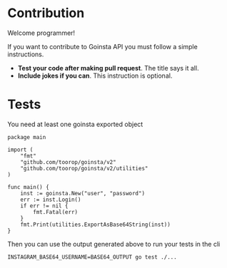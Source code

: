 # Contribution

Welcome programmer!

If you want to contribute to Goinsta API you must follow a simple instructions.

- **Test your code after making pull request**. The title says it all.
- **Include jokes if you can**. This instruction is optional.

# Tests

You need at least one goinsta exported object
```
package main

import (
	"fmt"
	"github.com/toorop/goinsta/v2"
	"github.com/toorop/goinsta/v2/utilities"
)

func main() {
	inst := goinsta.New("user", "password")
	err := inst.Login()
	if err != nil {
		fmt.Fatal(err)
	}
	fmt.Print(utilities.ExportAsBase64String(inst))
}
```

Then you can use the output generated above to run your tests in the cli
```
INSTAGRAM_BASE64_USERNAME=BASE64_OUTPUT go test ./...
```
